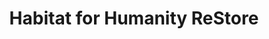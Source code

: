 ---
title: "Habitat for Humanity ReStore"
url: /ann-arbor/habitat-for-humanity-restore/
shop: Gebrauchtwaren
---